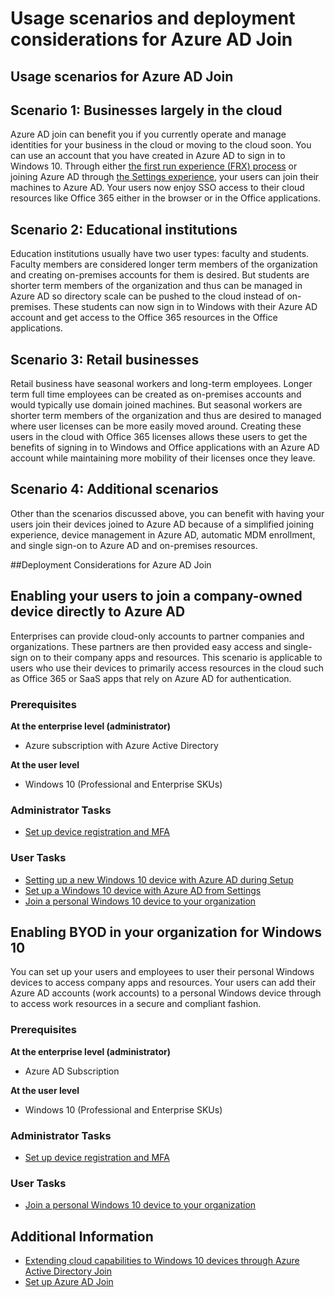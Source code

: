 <properties 
	pageTitle="Usage scenarios and deployment considerations for Azure AD Join| Windows Azure" 
	description="Lists and explains the differnt deployment scenarios available for Azure AD Join." 
	services="active-directory" 
	documentationCenter="" 
	authors="femila" 
	manager="stevenpo" 
	editor=""/>

<tags
	ms.service="active-directory"
	ms.date="09/21/2015"
	wacn.date=""/>

# Usage scenarios and deployment considerations for Azure AD Join 

## Usage scenarios for Azure AD Join
Scenario 1: Businesses largely in the cloud
--------------------------------------------------------
Azure AD join can benefit you if you currently operate and manage identities for your business in the cloud or moving to the cloud soon. You can use an account that you have created in Azure AD to sign in to Windows 10. Through either [the first run experience (FRX) process]((active-directory-azureadjoin-user-frx.md)) or joining Azure AD through [the Settings experience](/documentation/articles/active-directory-azureadjoin-user-upgrade), your users can join their machines to Azure AD.  Your users now enjoy SSO access to their cloud resources like Office 365 either in the browser or in the Office applications. 

Scenario 2: Educational institutions 
----------------------------------------------------------------------------------
Education institutions usually have two user types: faculty and students. Faculty members are considered longer term members of the organization and creating on-premises accounts for them is desired. But students are shorter term members of the organization and thus can be managed in Azure AD so directory scale can be pushed to the cloud instead of on-premises. These students can now sign in to Windows with their Azure AD account and get access to the Office 365 resources in the Office applications. 

Scenario 3: Retail businesses
---------------------------------------------------------------------------------------
Retail business have seasonal workers and long-term employees. Longer term full time employees can be created as on-premises accounts and would typically use domain joined machines. But seasonal workers are shorter term members of the organization and thus are desired to managed where user licenses can be more easily moved around. Creating these users in the cloud with Office 365 licenses allows these users to get the benefits of signing in to Windows and Office applications with an Azure AD account while maintaining more mobility of their licenses once they leave. 

Scenario 4: Additional scenarios
------------------------------------------------------------------------------------------
Other than the scenarios discussed above, you can benefit with having your users  join their devices joined to Azure AD because of a simplified joining experience, device management in Azure AD, automatic MDM enrollment, and single sign-on to Azure AD and on-premises resources.  


##Deployment Considerations for Azure AD Join

Enabling your users to join a company-owned device directly to Azure AD
-----------------------------------------------------------------------------------------

Enterprises can provide cloud-only accounts to partner companies and organizations. These partners are then provided easy access and single-sign on to their company apps and resources. This scenario is applicable to users who use their devices to primarily access resources in the cloud such as Office 365 or SaaS apps that rely on Azure AD for authentication.

### Prerequisites
**At the enterprise level (administrator)**

*	Azure subscription with Azure Active Directory  

**At the user level**

*	Windows 10 (Professional and Enterprise SKUs)

### Administrator Tasks
* [Set up device registration and MFA](/documentation/articles/active-directory-azureadjoin-setup)

### User Tasks
* [Setting up a new Windows 10 device with Azure AD during Setup](/documentation/articles/active-directory-azureadjoin-user-frx)
* [Set up a Windows 10 device with Azure AD from Settings](/documentation/articles/active-directory-azureadjoin-user-upgrade)
* [Join a personal Windows 10 device to your organization](/documentation/articles/active-directory-azureadjoin-personal-device)
  


## Enabling BYOD in your organization for Windows 10
You can set up your users and employees to user their personal Windows devices to access company apps and resources. Your users can add their Azure AD accounts (work accounts) to a personal Windows device through to access work resources in a secure and compliant fashion. 

### Prerequisites
**At the enterprise level (administrator)**

*	Azure AD Subscription

**At the user level**

*	Windows 10 (Professional and Enterprise SKUs)


### Administrator Tasks

* [Set up device registration and MFA](/documentation/articles/active-directory-azureadjoin-setup)

### User Tasks
* [Join a personal Windows 10 device to your organization](/documentation/articles/active-directory-azureadjoin-personal-device)


## Additional Information
* [Extending cloud capabilities to Windows 10 devices through Azure Active Directory <!-- deleted by customization Join](/documentation/articles/active-directory-azureadjoin-overview) --><!-- keep by customization: begin --> Join](/documentation/articles/active-directory-azureadjoin-user-upgrade) <!-- keep by customization: end -->
* [Set up Azure AD Join](/documentation/articles/active-directory-azureadjoin-setup)
